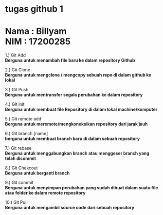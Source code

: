 # tugas github 1

<h1>
Nama    : Billyam<br>
NIM     : 17200285
</h1>

<p>
1.) Git Add 
<br><b>Berguna untuk menambah file baru ke dalam repository Github
</b>

2.) Git Clone
<br><b>Berguna untuk mengclone / mengcopy sebuah repo di dalam github ke lokal</b>

3.) Git Push
<br><b>Berguna untuk mentransfer segala perubahan ke dalam repository</b>

4.) Git init
<br><b>Berguna untuk membuat file Repository di dalam lokal machine/komputer</b>

5.) Git remote add
<br><b>Berguna untuk meremote/mengkoneksikan repository dari jarak jauh</b>

6.) Git branch [name]
<br><b>berguna untuk membuat branch baru di dalam sebuah repository</b>

7.) Git rebase
<br><b>Berguna untuk menggabungkan branch atau menggeser branch yang telah dicommit</b>

8.) Git Chekcout
<br><b>Berguna untuk berganti branch</b>

9.) Git commit
<br><b>Berguna untuk menyimpan perubahan yang sudah dibuat dalam suatu file atau folder ke dalam remote repository</b>

10.) Git Pull
<br><b>Berguna untuk mengambil source code dari sebuah repository</b>

</p>
